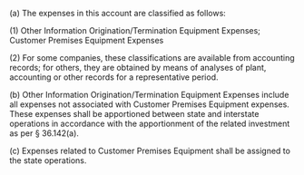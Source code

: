 (a) The expenses in this account are classified as follows:

(1) Other Information Origination/Termination Equipment Expenses; Customer Premises Equipment Expenses

(2) For some companies, these classifications are available from accounting records; for others, they are obtained by means of analyses of plant, accounting or other records for a representative period.

(b) Other Information Origination/Termination Equipment Expenses include all expenses not associated with Customer Premises Equipment expenses. These expenses shall be apportioned between state and interstate operations in accordance with the apportionment of the related investment as per § 36.142(a).

(c) Expenses related to Customer Premises Equipment shall be assigned to the state operations.

